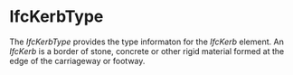 IfcKerbType
===========

The _IfcKerbType_ provides the type informaton for the _IfcKerb_ element.
An _IfcKerb_ is a border of stone, concrete or other rigid material formed at the edge of the carriageway or footway.
